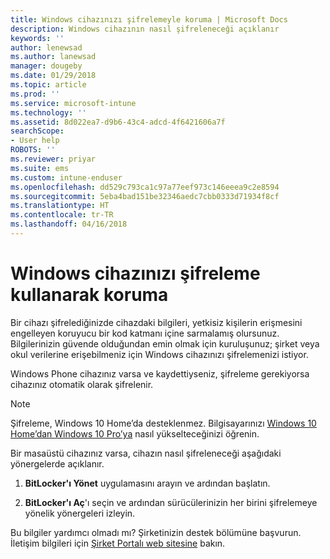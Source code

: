 ```yaml
---
title: Windows cihazınızı şifrelemeyle koruma | Microsoft Docs
description: Windows cihazının nasıl şifreleneceği açıklanır
keywords: ''
author: lenewsad
ms.author: lanewsad
manager: dougeby
ms.date: 01/29/2018
ms.topic: article
ms.prod: ''
ms.service: microsoft-intune
ms.technology: ''
ms.assetid: 8d022ea7-d9b6-43c4-adcd-4f6421606a7f
searchScope:
- User help
ROBOTS: ''
ms.reviewer: priyar
ms.suite: ems
ms.custom: intune-enduser
ms.openlocfilehash: dd529c793ca1c97a77eef973c146eeea9c2e8594
ms.sourcegitcommit: 5eba4bad151be32346aedc7cbb0333d71934f8cf
ms.translationtype: HT
ms.contentlocale: tr-TR
ms.lasthandoff: 04/16/2018
---
```

# <a name="how-to-protect-your-windows-device-using-encryption"></a>Windows cihazınızı şifreleme kullanarak koruma

Bir cihazı şifrelediğinizde cihazdaki bilgileri, yetkisiz kişilerin erişmesini engelleyen koruyucu bir kod katmanı içine sarmalamış olursunuz. Bilgilerinizin güvende olduğundan emin olmak için kuruluşunuz; şirket veya okul verilerine erişebilmeniz için Windows cihazınızı şifrelemenizi istiyor. 

Windows Phone cihazınız varsa ve kaydettiyseniz, şifreleme gerekiyorsa cihazınız otomatik olarak şifrelenir.

> [!Note]
> Şifreleme, Windows 10 Home’da desteklenmez. Bilgisayarınızı [Windows 10 Home’dan Windows 10 Pro’ya](https://support.microsoft.com/help/12384/windows-10-upgrading-home-to-pro) nasıl yükselteceğinizi öğrenin.


Bir masaüstü cihazınız varsa, cihazın nasıl şifreleneceği aşağıdaki yönergelerde açıklanır.

1.  **BitLocker'ı Yönet** uygulamasını arayın ve ardından başlatın.

2.  **BitLocker'ı Aç**'ı seçin ve ardından sürücülerinizin her birini şifrelemeye yönelik yönergeleri izleyin.

Bu bilgiler yardımcı olmadı mı? Şirketinizin destek bölümüne başvurun. İletişim bilgileri için [Şirket Portalı web sitesine](https://portal.manage.microsoft.com#HelpDeskDialog) bakın.
